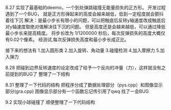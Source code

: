 8.27
实现了最基础的deemo，一个到处弹跳碰撞无能量损失的正方形。
开发过程遇到了一个BUG，
就是正方形弹起来的高度会越来越低，低到一定程度就会颤抖着往下沉
解决：是最小步长有限小的问题，可以把触底后反转y轴速度改成触底后对y轴速度取绝对值解决往下沉的问题。
但是高度还是会越来越低，可以通过降低最小步长来提高精度。
将步长改为 1/1200000 秒后，每次反弹损失的高度大概仅有0.02个像素。
经测试,每次反弹损失高度和最小步长成正比。

接下来的想法有
1.加入圆形类
2.加入旋转、角动量
3.碰撞检测
4.加入摩擦力
5.加入弹力

8.28
把碰到边界反转速度的设定改成了给予一个反向的冲量（力），这样就没有之前提到的BUG了
整理了一下结构

8.31
整理了一下代码的结构 把程序分成了数据处理部分（pys.cpp）和图像显示部分(gra.cpp)
图像显示部分有一个函数忘记传引用了qwq 找了一会BUG

9.2
实现小球碰撞了 顺便整理了一下代码结构